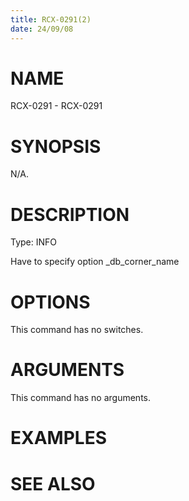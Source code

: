 ```yaml
---
title: RCX-0291(2)
date: 24/09/08
---
```


# NAME

RCX-0291 - RCX-0291

# SYNOPSIS

N/A.

# DESCRIPTION

Type: INFO

Have to specify option _db_corner_name

# OPTIONS

This command has no switches.

# ARGUMENTS

This command has no arguments.

# EXAMPLES

# SEE ALSO
